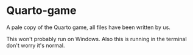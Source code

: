# Quarto-game
A pale copy of the Quarto game, all files have been written by us.

This won't probably run on Windows.
Also this is running in the terminal don't worry it's normal.
